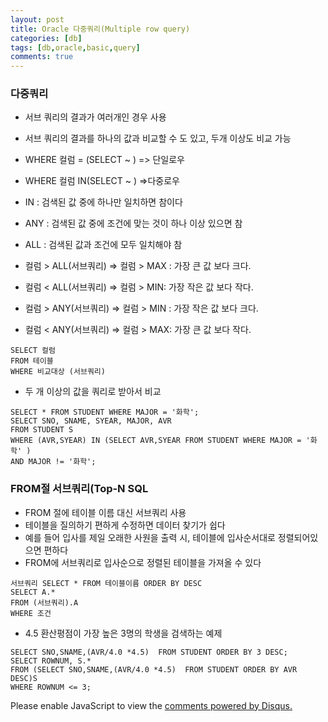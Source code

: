 ```yaml
---
layout: post
title: Oracle 다중쿼리(Multiple row query)
categories: [db]
tags: [db,oracle,basic,query]
comments: true
---
```

### 다중쿼리

- 서브 쿼리의 결과가 여러개인 경우 사용
- 서브 쿼리의 결과를 하나의 값과 비교할 수 도 있고, 두개 이상도 비교 가능
- WHERE 컬럼 = (SELECT ~ ) => 단일로우
- WHERE 컬럼 IN(SELECT ~ ) =>다중로우

- IN : 검색된 값 중에 하나만 일치하면 참이다
- ANY : 검색된 값 중에 조건에 맞는 것이 하나 이상 있으면 참
- ALL : 검색된 값과 조건에 모두 일치해야 참

- 컬럼 > ALL(서브쿼리) => 컬럼 > MAX : 가장 큰 값 보다 크다.
- 컬럼 < ALL(서브쿼리) => 컬럼 > MIN: 가장 작은 값 보다 작다.

- 컬럼 > ANY(서브쿼리) => 컬럼 > MIN : 가장 작은 값 보다 크다.
- 컬럼 < ANY(서브쿼리) => 컬럼 > MAX: 가장  큰 값 보다 작다.

~~~
SELECT 컬럼
FROM 테이블
WHERE 비교대상 (서브쿼리)
~~~

- 두 개 이상의 값을 쿼리로 받아서 비교

~~~
SELECT * FROM STUDENT WHERE MAJOR = '화학';
SELECT SNO, SNAME, SYEAR, MAJOR, AVR
FROM STUDENT S
WHERE (AVR,SYEAR) IN (SELECT AVR,SYEAR FROM STUDENT WHERE MAJOR = '화학' )
AND MAJOR != '화학';
~~~

### FROM절 서브쿼리(Top-N SQL
- FROM 절에 테이블 이름 대신 서브쿼리 사용
- 테이블을 질의하기 편하게 수정하면 데이터 찾기가 쉽다
- 예를 들어 입사를 제일 오래한 사원을 출력 시, 테이블에 입사순서대로 정렬되어있으면 편하다
- FROM에 서브쿼리로 입사순으로 정렬된 테이블을 가져올 수 있다

~~~
서브쿼리 SELECT * FROM 테이블이름 ORDER BY DESC
SELECT A.*
FROM (서브쿼리).A
WHERE 조건
~~~
- 4.5 환산평점이 가장 높은 3명의 학생을 검색하는 예제

~~~
SELECT SNO,SNAME,(AVR/4.0 *4.5)  FROM STUDENT ORDER BY 3 DESC;
SELECT ROWNUM, S.*
FROM (SELECT SNO,SNAME,(AVR/4.0 *4.5)  FROM STUDENT ORDER BY AVR DESC)S
WHERE ROWNUM <= 3;
~~~

<div id="disqus_thread"></div>
<script>

/**
*  RECOMMENDED CONFIGURATION VARIABLES: EDIT AND UNCOMMENT THE SECTION BELOW TO INSERT DYNAMIC VALUES FROM YOUR PLATFORM OR CMS.
*  LEARN WHY DEFINING THESE VARIABLES IS IMPORTANT: https://disqus.com/admin/universalcode/#configuration-variables*/
/*
var disqus_config = function () {
this.page.url = PAGE_URL;  // Replace PAGE_URL with your page's canonical URL variable
this.page.identifier = PAGE_IDENTIFIER; // Replace PAGE_IDENTIFIER with your page's unique identifier variable
};
*/
(function() { // DON'T EDIT BELOW THIS LINE
var d = document, s = d.createElement('script');
s.src = 'https://parkwonhui.disqus.com/embed.js';
s.setAttribute('data-timestamp', +new Date());
(d.head || d.body).appendChild(s);
})();
</script>
<noscript>Please enable JavaScript to view the <a href="https://disqus.com/?ref_noscript">comments powered by Disqus.</a></noscript>
                            


 